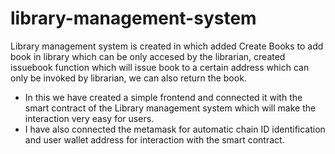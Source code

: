 # library-management-system
Library management system is created in which added Create Books to add book in library which can be only accesed by the librarian, created issuebook function which will issue book to a certain address which can only be invoked by librarian, we can also return the book.

* In this we have created a simple frontend and connected it with the smart contract of the Library management system which will make the interaction very easy for users.
* I have also connected the metamask for automatic chain ID identification and user wallet address for interaction with the smart contract.


